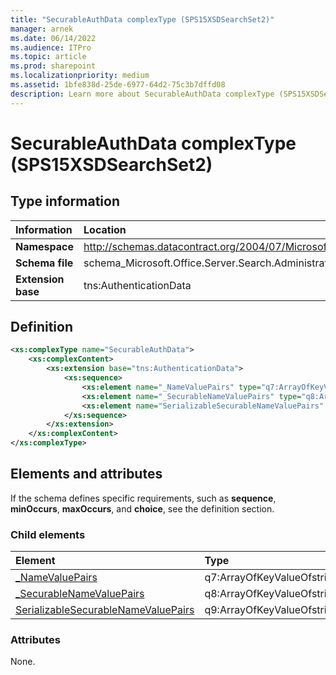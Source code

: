 ```yaml
---
title: "SecurableAuthData complexType (SPS15XSDSearchSet2)"
manager: arnek
ms.date: 06/14/2022
ms.audience: ITPro
ms.topic: article
ms.prod: sharepoint
ms.localizationpriority: medium
ms.assetid: 1bfe838d-25de-6977-64d2-75c3b7dffd08
description: Learn more about SecurableAuthData complexType (SPS15XSDSearchSet2).
---
```


# SecurableAuthData complexType (SPS15XSDSearchSet2)

 
  
## Type information

|Information|Location|
|:-----|:-----|
|**Namespace** |http://schemas.datacontract.org/2004/07/Microsoft.Office.Server.Search.Administration   |
|**Schema file**  |schema_Microsoft.Office.Server.Search.Administration.xsd   |
|**Extension base**  |tns:AuthenticationData   |
   
## Definition

```XML
<xs:complexType name="SecurableAuthData">
    <xs:complexContent>
        <xs:extension base="tns:AuthenticationData">
            <xs:sequence>
                <xs:element name="_NameValuePairs" type="q7:ArrayOfKeyValueOfstringstring" minOccurs="0"></xs:element>
                <xs:element name="_SecurableNameValuePairs" type="q8:ArrayOfKeyValueOfstringSecureStringX9wx7DhE" minOccurs="0"></xs:element>
                <xs:element name="SerializableSecurableNameValuePairs" type="q9:ArrayOfKeyValueOfstringstring" minOccurs="0"></xs:element>
            </xs:sequence>
        </xs:extension>
    </xs:complexContent>
</xs:complexType>

```

## Elements and attributes

If the schema defines specific requirements, such as **sequence**, **minOccurs**, **maxOccurs**, and **choice**, see the definition section. 
  
### Child elements

|**Element**|**Type**|**Description**|
|:-----|:-----|:-----|
|[_NameValuePairs](_namevaluepairs-element-securableauthdata-complextypesps15xsdsearchset2.md) <br/> |q7:ArrayOfKeyValueOfstringstring  <br/> ||
|[_SecurableNameValuePairs](_securablenamevaluepairs-element-securableauthdata-complextypesps15xsdsearchset2.md) <br/> |q8:ArrayOfKeyValueOfstringSecureStringX9wx7DhE  <br/> ||
|[SerializableSecurableNameValuePairs](serializablesecurablenamevaluepairs-element-securableauthdata-complextypesps15xs.md) <br/> |q9:ArrayOfKeyValueOfstringstring  <br/> ||
   
### Attributes

None.
  


